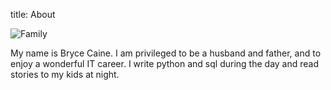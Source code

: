 title: About

![Family]({filename}/images/family.jpg)

My name is Bryce Caine. I am privileged to be a husband and father, and to enjoy a wonderful IT career. I write python and sql during the day and read stories to my kids at night.
